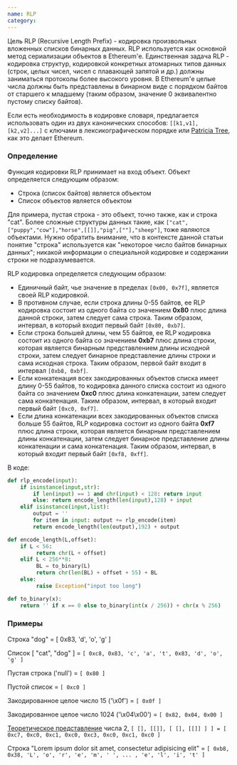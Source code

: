 ```yaml
---
name: RLP
category: 
---
```


Цель RLP (Recursive Length Prefix) - кодировка произвольных вложенных списков бинарных данных. RLP используется как основной метод сериализации объектов в Ethereum'е. Единственная задача RLP - кодировка структур, кодировкой конкретных атомарных типов данных (строк, целых чисел, чисел с плавающей запятой и др.) должны заниматься протоколы более высокого уровня. В Ethereum'е целые числа должны быть представлены в бинарном виде с порядком байтов от старшего к младшему (таким образом, значение 0 эквивалентно пустому списку байтов).

Если есть необходимость в кодировке словаря, предлагается использовать один из двух канонических способов: `[[k1,v1],[k2,v2]...]` с ключами в лексикографическом порядке или [Patricia Tree](https://github.com/ethereum/wiki/wiki/Patricia-Tree), как это делает Ethereum.

### Определение

Функция кодировки RLP принимает на вход объект. Объект определяется следующим образом:

* Строка (список байтов) является объектом
* Список объектов является объектом

Для примера, пустая строка - это объект, точно также, как и строка "cat". Более сложные структуры данных такие, как `["cat",["puppy","cow"],"horse",[[]],"pig",[""],"sheep"]`, тоже являются объектами. Нужно обратить внимание, что в контексте данной статьи понятие "строка" используется как "некоторое число байтов бинарных данных"; никакой информации о специальной кодировке и содержании строки не подразумевается.

RLP кодировка определяется следующим образом:

* Единичный байт, чье значение в пределах `[0x00, 0x7f]`, является своей RLP кодировкой.
* В противном случае, если строка длины 0-55 байтов, ее RLP кодировка состоит из одного байта со значением **0x80** плюс длина данной строки, затем следует сама строка. Таким образом, интервал, в который входит первый байт `[0x80, 0xb7]`.
* Если строка большей длины, чем 55 байтов, ее RLP кодировка состоит из одного байта со значением **0xb7** плюс длина строки, которая является бинарным представлением длины исходной строки, затем следует бинарное представление длины строки и сама исходная строка. Таким образом, первой байт входит в интервал `[0xb8, 0xbf]`.
* Если конкатенация всех закодированных объектов списка имеет длину 0-55 байтов, то кодировка данного списка состоит из одного байта со значением **0xc0** плюс длина конкатенации, затем следует сама конкатенация. Таким образом, интервал, в который входит первый байт `[0xc0, 0xf7]`.
* Если длина конкатенации всех закодированных объектов списка больше 55 байтов, RLP кодировка состоит из одного байта **0xf7** плюс длина строки, которая является бинарным представлением длины конкатенации, затем следует бинарное представление длины конкатенации и сама конкатенация. Таким образом, интервал, в который входит первый байт `[0xf8, 0xff]`.

В коде:

```python
def rlp_encode(input):
    if isinstance(input,str):
        if len(input) == 1 and chr(input) < 128: return input
        else: return encode_length(len(input),128) + input
    elif isinstance(input,list):
        output = ''
        for item in input: output += rlp_encode(item)
        return encode_length(len(output),192) + output

def encode_length(L,offset):
    if L < 56:
         return chr(L + offset)
    elif L < 256**8:
         BL = to_binary(L)
         return chr(len(BL) + offset + 55) + BL
    else:
         raise Exception("input too long")

def to_binary(x):
    return '' if x == 0 else to_binary(int(x / 256)) + chr(x % 256)
```

### Примеры

Строка "dog" = [ 0x83, 'd', 'o', 'g' ]

Список [ "cat", "dog" ] = `[ 0xc8, 0x83, 'c', 'a', 't', 0x83, 'd', 'o', 'g' ]`

Пустая строка ('null') = `[ 0x80 ]`

Пустой список = `[ 0xc0 ]`

Закодированное целое число 15 ('\x0f') = `[ 0x0f ]`

Закодированное целое число 1024 ('\x04\x00') = `[ 0x82, 0x04, 0x00 ]`

[Теоретическое представление](http://en.wikipedia.org/wiki/Set-theoretic_definition_of_natural_numbers) числа 2, `[ [], [[]], [ [], [[]] ] ] = [ 0xc7, 0xc0, 0xc1, 0xc0, 0xc3, 0xc0, 0xc1, 0xc0 ]`

Строка "Lorem ipsum dolor sit amet, consectetur adipisicing elit" = `[ 0xb8, 0x38, 'L', 'o', 'r', 'e', 'm', ' ', ... , 'e', 'l', 'i', 't' ]`

